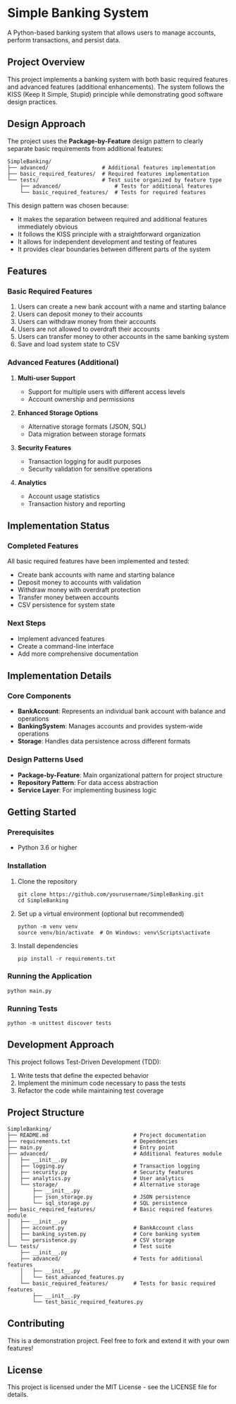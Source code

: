# Simple Banking System

A Python-based banking system that allows users to manage accounts, perform transactions, and persist data.

## Project Overview

This project implements a banking system with both basic required features and advanced features (additional enhancements). The system follows the KISS (Keep It Simple, Stupid) principle while demonstrating good software design practices.

## Design Approach

The project uses the **Package-by-Feature** design pattern to clearly separate basic requirements from additional features:

```
SimpleBanking/
├── advanced/                 # Additional features implementation
├── basic_required_features/  # Required features implementation
└── tests/                    # Test suite organized by feature type
    ├── advanced/                 # Tests for additional features
    └── basic_required_features/  # Tests for required features
```

This design pattern was chosen because:
- It makes the separation between required and additional features immediately obvious
- It follows the KISS principle with a straightforward organization
- It allows for independent development and testing of features
- It provides clear boundaries between different parts of the system

## Features

### Basic Required Features

1. Users can create a new bank account with a name and starting balance
2. Users can deposit money to their accounts
3. Users can withdraw money from their accounts
4. Users are not allowed to overdraft their accounts
5. Users can transfer money to other accounts in the same banking system
6. Save and load system state to CSV

### Advanced Features (Additional)

1. **Multi-user Support**
   - Support for multiple users with different access levels
   - Account ownership and permissions

2. **Enhanced Storage Options**
   - Alternative storage formats (JSON, SQL)
   - Data migration between storage formats

3. **Security Features**
   - Transaction logging for audit purposes
   - Security validation for sensitive operations

4. **Analytics**
   - Account usage statistics
   - Transaction history and reporting

## Implementation Status

### Completed Features

All basic required features have been implemented and tested:

- Create bank accounts with name and starting balance
- Deposit money to accounts with validation
- Withdraw money with overdraft protection
- Transfer money between accounts
- CSV persistence for system state

### Next Steps

- Implement advanced features
- Create a command-line interface
- Add more comprehensive documentation

## Implementation Details

### Core Components

- **BankAccount**: Represents an individual bank account with balance and operations
- **BankingSystem**: Manages accounts and provides system-wide operations
- **Storage**: Handles data persistence across different formats

### Design Patterns Used

- **Package-by-Feature**: Main organizational pattern for project structure
- **Repository Pattern**: For data access abstraction
- **Service Layer**: For implementing business logic

## Getting Started

### Prerequisites

- Python 3.6 or higher

### Installation

1. Clone the repository
   ```
   git clone https://github.com/yourusername/SimpleBanking.git
   cd SimpleBanking
   ```

2. Set up a virtual environment (optional but recommended)
   ```
   python -m venv venv
   source venv/bin/activate  # On Windows: venv\Scripts\activate
   ```

3. Install dependencies
   ```
   pip install -r requirements.txt
   ```

### Running the Application

```
python main.py
```

### Running Tests

```
python -m unittest discover tests
```

## Development Approach

This project follows Test-Driven Development (TDD):

1. Write tests that define the expected behavior
2. Implement the minimum code necessary to pass the tests
3. Refactor the code while maintaining test coverage

## Project Structure

```
SimpleBanking/
├── README.md                           # Project documentation
├── requirements.txt                    # Dependencies
├── main.py                             # Entry point
├── advanced/                           # Additional features module
│   ├── __init__.py
│   ├── logging.py                      # Transaction logging
│   ├── security.py                     # Security features
│   ├── analytics.py                    # User analytics
│   └── storage/                        # Alternative storage
│       ├── __init__.py
│       ├── json_storage.py             # JSON persistence
│       └── sql_storage.py              # SQL persistence
├── basic_required_features/            # Basic required features module
│   ├── __init__.py
│   ├── account.py                      # BankAccount class
│   ├── banking_system.py               # Core banking system
│   └── persistence.py                  # CSV storage
└── tests/                              # Test suite
    ├── __init__.py
    ├── advanced/                       # Tests for additional features
    │   ├── __init__.py
    │   └── test_advanced_features.py
    └── basic_required_features/        # Tests for basic required features
        ├── __init__.py
        └── test_basic_required_features.py
```

## Contributing

This is a demonstration project. Feel free to fork and extend it with your own features!

## License

This project is licensed under the MIT License - see the LICENSE file for details.
